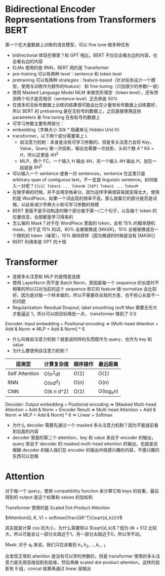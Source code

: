 # Bidirectional Encoder Representations from Transformers BERT

第一个在大量数据上训练的语言模型，可以 fine tune 做多种任务

- bidirectional 体现在哪里？和 GPT 相比，BERT 不仅仅会看左边的内容，也会看右边的内容
- ELMo 使用的是 RNN，BERT 用的是 Transformer
- pre-training 可以有两种 level：sentence 和 token level
- pretraining 可以有两种 strategies：feature-based（针对任务设计一个模型，使用与训练作为额外的feature） 和 fine-tuning（只加很少的参数/一层）
- 使用 Masked Language Model MLM 来做完形填空（token level），还有预测两个句子是否相邻（sentence level）正负例各 50%
- 在很多的无标号数据上训练的结果很可能会比在少量有标号数据上训练要好，所以 BERT 的 pretraining 是在无标号的数据上，之后直接使用这些 parameters 来 fine tuning 在有标号的数据上
- 可学习参数主要有两部分：
- embedding（字典大小 30k * 隐藏单元 Hidden Unit H） 
- transformer，以下两个部分需要乘上 L
  - 自注意力机制：本身是没有可学习参数的，但是多头注意力会将 Key，Value，Query 做一次投影，输出也需要一次投影，头的个数 $A * 64 = H$，所以这里是 $4 H^2$
  - MLP，两个 FC，一个输入 H 输出 4H，另一个输入 4H 输出 H，加在一起就是 $8H^2$
- 可以输入一个 sentence 或者一对 sentences，sentence 在这里只是 arbitrary span of contiguous text，不一定是 linguistic sentence。如何输入一对呢？```[CLS] Token1 ... TokenN [SEP] Token1 ... TokenM```
- 在做字典的时候，并不会用空格来分，因为这样字典很容易就变得太大，使用的是 WordPiece，如果一个词出现的频率不高，那么就看它的部分是否是词根，以此来减少字典大小和可学习参数的规模
- BERT 里面不是手动构造的哪个部分属于第一/二个句子，以及每个 token 的位置信息，全部都是学习得来的
- 怎么做的 Mask？对于在 WordPiece 里面的 token，会有 15% 的概率随机 mask。对于这 15% 的词，80% 会被替换成 [MASK]，10% 会被替换成另一个随机的 token（噪音），10% 保持原样（因为微调的时候是没有 [MASK]）
- BERT 利用率是 GPT 的十倍

# Transformer

- 连接多头注意和 MLP 的是残差连接
- 使用 LayerNorm 而不是 Batch Norm，原因是每一个 sequence 的长度时不相等的所以只对当前的这个 sequence 和它的 feature 做 normalize 会比较好。因为是对每一个样本做的，所以不需要存全局的方差，也不担心长度不一的问题
- Regularization: Residual Dropout, label smoothing (soft Max 需要无穷大才能逼近 1，所以可以把目标降低一点， transformer 降到了 0.1)

Encoder: Input embedding + Positional encoding => [Multi-head Attention + Add & Norm => MLP + Add & Norm] * 6

- 什么叫做自注意力机制？就是说同样的东西既作为 query，也作为 key 和 value
- 为什么要使用自注意力机制？

|层类型|计算复杂度|顺序操作|最远距离|
| --- | ------ | ----- | ----- |
| Self Attention | O($n^2 d$) | O(1) | O(1) |
| RNN | O($n d^2$) | O(n) | O(n) |
| CNN | O(k n d^2) | O(1) | O($log_kn$) |


Decoder: Output embedding + Positional encoding => [Masked Multi-head Attention + Add & Norm + Encoder Result => Multi-head Attention + Add & Norm => MLP + Add & Norm] * 6 => Linear + Softmax

- 为什么 decoder 需要先通过一个 masked 多头注意力机制？因为不能提前看到后面的内容
- decoder 里面的第二个 attention，key 和 value 来自于 encoder 的输出，query 来自于 decoder 的 masked multi-head attention 的输出。也就是说根据 decoder 的输入我们在 encoder 的输出中挑感兴趣的内容，不感兴趣的东西可以忽略

# Attention

对于每一个 query，使用 compatibility function 来计算它和 keys 的权重，最后得到的 output 是这个权重和 values 的加权和

Transformer 使用的是 Scaled Dot-Product Attention

$Attention(Q, K, V) = softmax(\frac{QK^T}{\sqrt{d_k}})V$

其实就是计算 cos 的大小，为什么需要除以 $\sqrt{d_k}$？因为 dk = 512 比较大，所以可能会让一部分太趋近于1，另一部分太趋近于0，所以学不动。

Mask: 对于 $q_t$ 来说，我们只应该看到 $k_1, k_2, ..., k_{t-1}$

会发现正常的 attention 是没有可以学的参数的，但是 transformer 使用的多头注意力是先用高维投影到低维，然后再做 scaled dot-product attention，这样的投影有 8 组，concat 结果再通过 linear 层输出